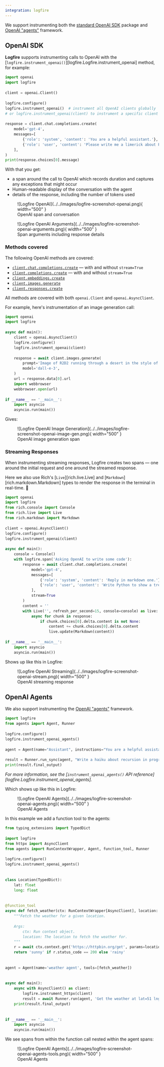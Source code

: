```yaml
---
integration: logfire
---
```


We support instrumenting both the [standard OpenAI SDK](https://github.com/openai/openai-python) package and [OpenAI "agents"](https://github.com/openai/openai-agents-python) framework.

## OpenAI SDK

**Logfire** supports instrumenting calls to OpenAI with the [`logfire.instrument_openai()`][logfire.Logfire.instrument_openai] method, for example:

```python hl_lines="7"
import openai
import logfire

client = openai.Client()

logfire.configure()
logfire.instrument_openai()  # instrument all OpenAI clients globally
# or logfire.instrument_openai(client) to instrument a specific client instance

response = client.chat.completions.create(
    model='gpt-4',
    messages=[
        {'role': 'system', 'content': 'You are a helpful assistant.'},
        {'role': 'user', 'content': 'Please write me a limerick about Python logging.'},
    ],
)
print(response.choices[0].message)
```

With that you get:

* a span around the call to OpenAI which records duration and captures any exceptions that might occur
* Human-readable display of the conversation with the agent
* details of the response, including the number of tokens used

<figure markdown="span">
  ![Logfire OpenAI](../../images/logfire-screenshot-openai.png){ width="500" }
  <figcaption>OpenAI span and conversation</figcaption>
</figure>

<figure markdown="span">
  ![Logfire OpenAI Arguments](../../images/logfire-screenshot-openai-arguments.png){ width="500" }
  <figcaption>Span arguments including response details</figcaption>
</figure>

### Methods covered

The following OpenAI methods are covered:

- [`client.chat.completions.create`](https://platform.openai.com/docs/guides/text-generation/chat-completions-api) — with and without `stream=True`
- [`client.completions.create`](https://platform.openai.com/docs/guides/text-generation/completions-api) — with and without `stream=True`
- [`client.embeddings.create`](https://platform.openai.com/docs/guides/embeddings/how-to-get-embeddings)
- [`client.images.generate`](https://platform.openai.com/docs/guides/images/generations)
- [`client.responses.create`](https://platform.openai.com/docs/api-reference/responses)

All methods are covered with both `openai.Client` and `openai.AsyncClient`.

For example, here's instrumentation of an image generation call:

```python
import openai
import logfire

async def main():
    client = openai.AsyncClient()
    logfire.configure()
    logfire.instrument_openai(client)

    response = await client.images.generate(
        prompt='Image of R2D2 running through a desert in the style of cyberpunk.',
        model='dall-e-3',
    )
    url = response.data[0].url
    import webbrowser
    webbrowser.open(url)

if __name__ == '__main__':
    import asyncio
    asyncio.run(main())
```

Gives:

<figure markdown="span">
  ![Logfire OpenAI Image Generation](../../images/logfire-screenshot-openai-image-gen.png){ width="500" }
  <figcaption>OpenAI image generation span</figcaption>
</figure>

### Streaming Responses

When instrumenting streaming responses, Logfire creates two spans — one around the initial request and one
around the streamed response.

Here we also use Rich's [`Live`][rich.live.Live] and [`Markdown`][rich.markdown.Markdown] types to render the response in the terminal in real-time. :dancer:

```python
import openai
import logfire
from rich.console import Console
from rich.live import Live
from rich.markdown import Markdown

client = openai.AsyncClient()
logfire.configure()
logfire.instrument_openai(client)

async def main():
    console = Console()
    with logfire.span('Asking OpenAI to write some code'):
        response = await client.chat.completions.create(
            model='gpt-4',
            messages=[
                {'role': 'system', 'content': 'Reply in markdown one.'},
                {'role': 'user', 'content': 'Write Python to show a tree of files 🤞.'},
            ],
            stream=True
        )
        content = ''
        with Live('', refresh_per_second=15, console=console) as live:
            async for chunk in response:
                if chunk.choices[0].delta.content is not None:
                    content += chunk.choices[0].delta.content
                    live.update(Markdown(content))

if __name__ == '__main__':
    import asyncio
    asyncio.run(main())
```

Shows up like this in Logfire:

<figure markdown="span">
  ![Logfire OpenAI Streaming](../../images/logfire-screenshot-openai-stream.png){ width="500" }
  <figcaption>OpenAI streaming response</figcaption>
</figure>

## OpenAI Agents

We also support instrumenting the [OpenAI "agents"](https://github.com/openai/openai-agents-python) framework.

```python hl_lines="5"
import logfire
from agents import Agent, Runner

logfire.configure()
logfire.instrument_openai_agents()

agent = Agent(name="Assistant", instructions="You are a helpful assistant")

result = Runner.run_sync(agent, "Write a haiku about recursion in programming.")
print(result.final_output)
```

_For more information, see the [`instrument_openai_agents()` API reference][logfire.Logfire.instrument_openai_agents]._

Which shows up like this in Logfire:

<figure markdown="span">
  ![Logfire OpenAI Agents](../../images/logfire-screenshot-openai-agents.png){ width="500" }
  <figcaption>OpenAI Agents</figcaption>
</figure>

In this example we add a function tool to the agents:

```python
from typing_extensions import TypedDict

import logfire
from httpx import AsyncClient
from agents import RunContextWrapper, Agent, function_tool, Runner

logfire.configure()
logfire.instrument_openai_agents()


class Location(TypedDict):
    lat: float
    long: float


@function_tool
async def fetch_weather(ctx: RunContextWrapper[AsyncClient], location: Location) -> str:
    """Fetch the weather for a given location.

    Args:
        ctx: Run context object.
        location: The location to fetch the weather for.
    """
    r = await ctx.context.get('https://httpbin.org/get', params=location)
    return 'sunny' if r.status_code == 200 else 'rainy'


agent = Agent(name='weather agent', tools=[fetch_weather])


async def main():
    async with AsyncClient() as client:
        logfire.instrument_httpx(client)
        result = await Runner.run(agent, 'Get the weather at lat=51 lng=0.2', context=client)
    print(result.final_output)


if __name__ == '__main__':
    import asyncio
    asyncio.run(main())
```

We see spans from within the function call nested within the agent spans:

<figure markdown="span">
  ![Logfire OpenAI Agents](../../images/logfire-screenshot-openai-agents-tools.png){ width="500" }
  <figcaption>OpenAI Agents</figcaption>
</figure>
